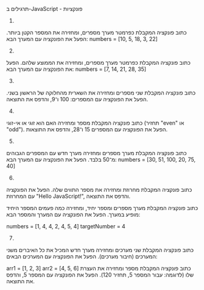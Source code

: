 תרגילים ב-JavaScript - פונקציות

1.

כתוב פונקציה המקבלת כפרמטר מערך מספרים, ומחזירה את המספר הקטן ביותר.
הפעל את הפונקציה עם המערך הבא:
numbers = [10, 5, 18, 3, 22]

2.

כתוב פונקציה המקבלת כפרמטר מערך מספרים, ומחזירה את הממוצע שלהם.
הפעל את הפונקציה עם המערך הבא:
numbers = [7, 14, 21, 28, 35]

3.

כתוב פונקציה המקבלת שני מספרים ומחזירה את השארית מהחלוקה של הראשון בשני.
הפעל את הפונקציה עם המספרים: 100 ו־9, והדפס את התוצאה.

4.

כתוב פונקציה המקבלת מספר ומחזירה האם הוא זוגי או אי-זוגי (תחזיר "even" או "odd").
הפעל את הפונקציה עם המספרים 15 ו־28, והדפס את התוצאות.

5.

כתוב פונקציה המקבלת מערך מספרים ומחזירה מערך חדש עם המספרים הגבוהים מ־50 בלבד.
הפעל את הפונקציה עם המערך הבא:
numbers = [30, 51, 100, 20, 75, 40]

6.

כתוב פונקציה המקבלת מחרוזת ומחזירה את מספר התווים שלה.
הפעל את הפונקציה עם המחרוזת "Hello JavaScript!", והדפס את התוצאה.

כתוב פונקציה המקבלת מערך מספרים ומספר יחיד, ומחזירה כמה פעמים המספר היחיד מופיע במערך.
הפעל את הפונקציה עם המערך והמספר הבא:

numbers = [1, 4, 4, 2, 4, 5, 4]
targetNumber = 4

7.

כתוב פונקציה המקבלת שני מערכים ומחזירה מערך חדש המכיל את כל האיברים משני המערכים (חיבור מערכים).
הפעל את הפונקציה עם המערכים הבאים:

arr1 = [1, 2, 3]
arr2 = [4, 5, 6]
כתוב פונקציה המקבלת מספר ומחזירה את העצרת שלו (לדוגמה: עבור המספר 5, תחזיר 120).
הפעל את הפונקציה עם המספר 5, והדפס את התוצאה.

